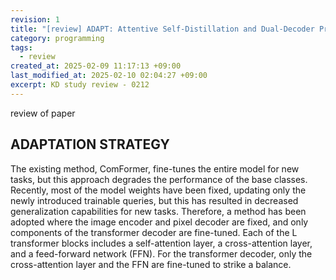 ```yaml
---
revision: 1
title: "[review] ADAPT: Attentive Self-Distillation and Dual-Decoder Prediction Fusion for Continual Panoptic Segmentation"
category: programming
tags:
  - review
created_at: 2025-02-09 11:17:13 +09:00
last_modified_at: 2025-02-10 02:04:27 +09:00
excerpt: KD study review - 0212
---
```


review of paper

## ADAPTATION STRATEGY

The existing method, ComFormer, fine-tunes the entire model for new tasks, but this approach degrades the performance of the base classes. Recently, most of the model weights have been fixed, updating only the newly introduced trainable queries, but this has resulted in decreased generalization capabilities for new tasks. Therefore, a method has been adopted where the image encoder and pixel decoder are fixed, and only components of the transformer decoder are fine-tuned. Each of the L transformer blocks includes a self-attention layer, a cross-attention layer, and a feed-forward network (FFN). For the transformer decoder, only the cross-attention layer and the FFN are fine-tuned to strike a balance.
